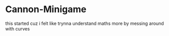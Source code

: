 # Cannon-Minigame
this started cuz i felt like trynna understand maths more by messing around with curves
